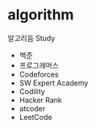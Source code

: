 # algorithm
알고리듬 Study

* 백준
* 프로그래머스
* Codeforces
* SW Expert Academy
* Codility
* Hacker Rank
* atcoder
* LeetCode
